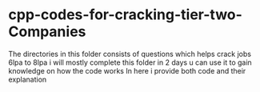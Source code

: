 # cpp-codes-for-cracking-tier-two-Companies

The directories in this folder consists of questions which helps crack jobs  6lpa to 8lpa
i will mostly complete this folder in 2 days u can use it to gain knowledge on how the code works
In here i provide both code and their explanation
